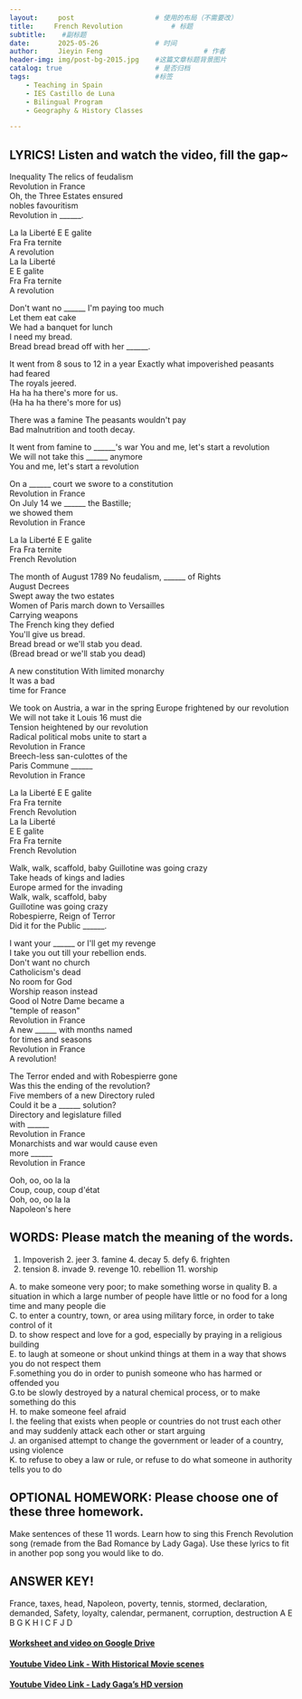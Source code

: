 ```yaml
---
layout:     post   				    # 使用的布局（不需要改）
title:     French Revolution			# 标题  
subtitle:    #副标题
date:       2025-05-26 				# 时间
author:     Jieyin Feng 						# 作者 
header-img: img/post-bg-2015.jpg 	#这篇文章标题背景图片
catalog: true 						# 是否归档
tags:								#标签
    - Teaching in Spain 
    - IES Castillo de Luna
    - Bilingual Program
    - Geography & History Classes

---
```



## LYRICS! Listen and watch the video, fill the gap~

Inequality
The relics of feudalism\
Revolution in France\
Oh, the Three Estates ensured\
nobles favouritism\
Revolution in  ______.

La la Liberté
E E galite\
Fra Fra ternite\
A revolution\
La la Liberté\
E E galite\
Fra Fra ternite\
A revolution

Don't want no ______
I'm paying too much\
Let them eat cake\
We had a banquet for lunch\
I need my bread.\
Bread bread bread off with her  ______.

It went from 8 sous to 12 in a year
Exactly what impoverished peasants\
had feared\
The royals jeered.\
Ha ha ha there's more for us.\
(Ha ha ha there's more for us)

There was a famine
The peasants wouldn't pay\
Bad malnutrition and tooth decay.

It went from famine to  ______'s war
You and me, let's start a revolution\
We will not take this  ______ anymore\
You and me, let's start a revolution

On a  ______ court we swore
to a constitution\
Revolution in France\
On July 14 we  ______ the Bastille;\
we showed them\
Revolution in France

La la Liberté
E E galite\
Fra Fra ternite\
French Revolution

The month of August 1789
No feudalism,  ______ of Rights\
August Decrees\
Swept away the two estates\
Women of Paris march down to Versailles\
Carrying weapons\
The French king they defied\
You'll give us bread.\
Bread bread or we'll stab you dead.\
(Bread bread or we'll stab you dead)

A new constitution
With limited monarchy\
It was a bad\
time for France

We took on Austria, a war in the spring
Europe frightened by our revolution\
We will not take it Louis 16 must die\
Tension heightened by our revolution\
Radical political mobs unite to start a\
Revolution in France\
Breech-less san-culottes of the\
Paris Commune  ______\
Revolution in France

La la Liberté
E E galite\
Fra Fra ternite\
French Revolution\
La la Liberté\
E E galite\
Fra Fra ternite\
French Revolution

Walk, walk, scaffold, baby
Guillotine was going crazy\
Take heads of kings and ladies\
Europe armed for the invading\
Walk, walk, scaffold, baby\
Guillotine was going crazy\
Robespierre, Reign of Terror\
Did it for the Public  ______.

I want your  ______
or I'll get my revenge\
I take you out till your rebellion ends.\
Don't want no church\
Catholicism's dead\
No room for God\
Worship reason instead\
Good ol Notre Dame became a\
"temple of reason"\
Revolution in France\
A new  ______ with months named\
for times and seasons\
Revolution in France\
A revolution!

The Terror ended and with
Robespierre gone\
Was this the ending of the revolution?\
Five members of a new Directory ruled\
Could it be a  ______ solution?\
Directory and legislature filled\
with  ______\
Revolution in France\
Monarchists and war would cause even\
more  ______\
Revolution in France

Ooh, oo, oo la la\
Coup, coup, coup d'état\
Ooh, oo, oo la la\
Napoleon's here


## WORDS: Please match the meaning of the words.
1. Impoverish     2. jeer     3. famine     4. decay     5. defy     6. frighten    
7. tension     8. invade     9. revenge     10. rebellion     11. worship


A. to make someone very poor; to make something worse in quality
B. a situation in which a large number of people have little or no food for a long time and many people die\
C. to enter a country, town, or area using military force, in order to take control of it\
D. to show respect and love for a god, especially by praying in a religious building\
E. to laugh at someone or shout unkind things at them in a way that shows you do not respect them\
F.something you do in order to punish someone who has harmed or offended you\
G.to be slowly destroyed by a natural chemical process, or to make something do this\
H. to make someone feel afraid\
I. the feeling that exists when people or countries do not trust each other and may suddenly attack each other or start arguing\
J. an organised attempt to change the government or leader of a country, using violence\
K. to refuse to obey a law or rule, or refuse to do what someone in authority tells you to do

## OPTIONAL HOMEWORK: Please choose one of these three homework.
Make sentences of these 11 words.
Learn how to sing this French Revolution song (remade from the Bad Romance by Lady Gaga).
Use these lyrics to fit in another pop song you would like to do.

## ANSWER KEY!
France, taxes, head, Napoleon, poverty, tennis, stormed, declaration, demanded, Safety, loyalty, calendar, permanent, corruption, destruction
A E B G K H I C F J D


#### [Worksheet and video on Google Drive](https://drive.google.com/drive/folders/1-npoPvebmqhRIM-P0sXfoF4R69q6SAyZ?usp=sharing)
#### [Youtube Video Link - With Historical Movie scenes](https://www.youtube.com/watch?v=2i7o8kRXS2o) 
#### [Youtube Video Link - Lady Gaga’s HD version](https://www.youtube.com/watch?v=pJpL0xSYSZU)





